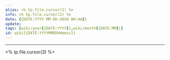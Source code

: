 ```yaml
---
alias: <% tp.file.cursor(1) %>
info: <% tp.file.cursor(2) %>
date: {{DATE:YYYY-MM-DD-dddd HH:mm}}
update: 
tags: [wiki/year{{DATE:YYYY}},wiki/month{{DATE:MM}}]
id: wiki{{DATE:YYYYMMDDHHmmss}}
---
```

---

<% tp.file.cursor(3) %>
